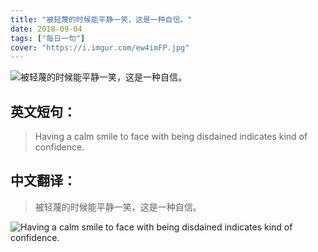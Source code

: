 ```yaml
---
title: "被轻蔑的时候能平静一笑，这是一种自信。"
date: 2018-09-04
tags: ["每日一句"]
cover: "https://i.imgur.com/ew4imFP.jpg"
---
```


![被轻蔑的时候能平静一笑，这是一种自信。](https://i.imgur.com/W2djh3r.jpg)

## 英文短句：
> Having a calm smile to face with being disdained indicates kind of confidence.

<!--more-->

## 中文翻译：
> 被轻蔑的时候能平静一笑，这是一种自信。

![Having a calm smile to face with being disdained indicates kind of confidence.](https://i.imgur.com/GXjPrre.jpg)

